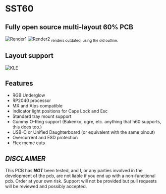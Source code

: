 # SST60

## Fully open source multi-layout 60% PCB
![Render1](https://github.com/dededecline/SST60/blob/main/Images/Render-Top.png)
![Render2](https://github.com/dededecline/SST60/blob/main/Images/Render-Back.png)
<sub> renders outdated, using the old outline. </sub>

## Layout support
![KLE](https://github.com/dededecline/SST60/blob/main/Images/Layout-KLE.png)

## Features
- RGB Underglow
- RP2040 processor
- MX and Alps compatible
- Indicator light positions for Caps Lock and Esc
- Standard tray mount support
- Gummy O-Ring support (Bakenko, ogre, etc. anything that h60 supports, this does too.)
- USB-C or Unified Daughterboard (or equivalent with the same pinout)
- Overcurrent and ESD protection
- Flex meme cuts

## ***DISCLAIMER***
This PCB has ***NOT*** been tested, and I, or any parties involved in the development of the pcb, are not liable if you end up with a non-functional pcb. Order at your own risk. Support will not be provided but pull requests will be reviewed and possibly accepted.

